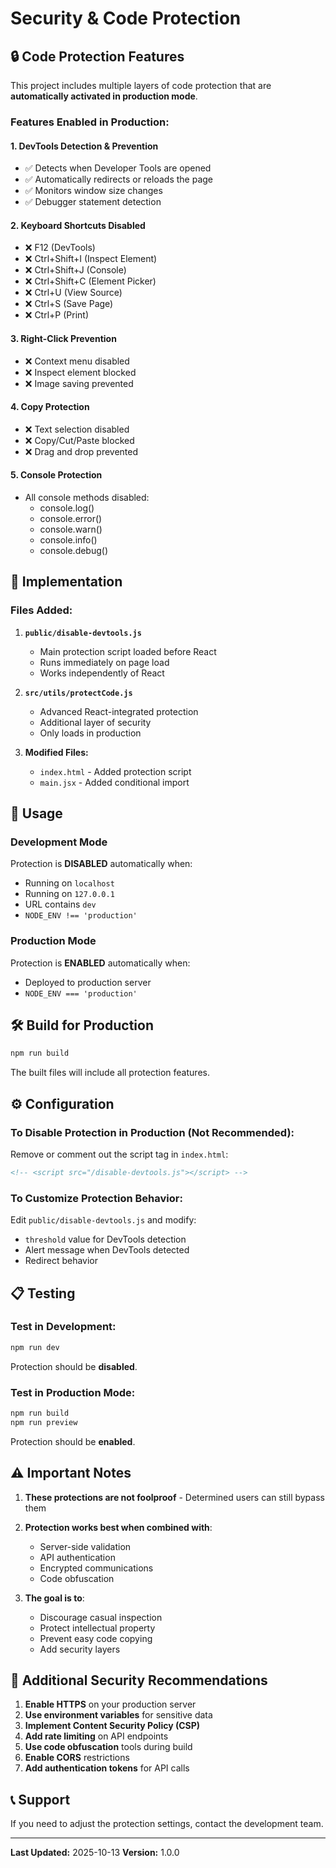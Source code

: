 # Security & Code Protection

## 🔒 Code Protection Features

This project includes multiple layers of code protection that are **automatically activated in production mode**.

### Features Enabled in Production:

#### 1. **DevTools Detection & Prevention**
- ✅ Detects when Developer Tools are opened
- ✅ Automatically redirects or reloads the page
- ✅ Monitors window size changes
- ✅ Debugger statement detection

#### 2. **Keyboard Shortcuts Disabled**
- ❌ F12 (DevTools)
- ❌ Ctrl+Shift+I (Inspect Element)
- ❌ Ctrl+Shift+J (Console)
- ❌ Ctrl+Shift+C (Element Picker)
- ❌ Ctrl+U (View Source)
- ❌ Ctrl+S (Save Page)
- ❌ Ctrl+P (Print)

#### 3. **Right-Click Prevention**
- ❌ Context menu disabled
- ❌ Inspect element blocked
- ❌ Image saving prevented

#### 4. **Copy Protection**
- ❌ Text selection disabled
- ❌ Copy/Cut/Paste blocked
- ❌ Drag and drop prevented

#### 5. **Console Protection**
- All console methods disabled:
  - console.log()
  - console.error()
  - console.warn()
  - console.info()
  - console.debug()

## 📝 Implementation

### Files Added:

1. **`public/disable-devtools.js`**
   - Main protection script loaded before React
   - Runs immediately on page load
   - Works independently of React

2. **`src/utils/protectCode.js`**
   - Advanced React-integrated protection
   - Additional layer of security
   - Only loads in production

3. **Modified Files:**
   - `index.html` - Added protection script
   - `main.jsx` - Added conditional import

## 🚀 Usage

### Development Mode
Protection is **DISABLED** automatically when:
- Running on `localhost`
- Running on `127.0.0.1`
- URL contains `dev`
- `NODE_ENV !== 'production'`

### Production Mode
Protection is **ENABLED** automatically when:
- Deployed to production server
- `NODE_ENV === 'production'`

## 🛠️ Build for Production

```bash
npm run build
```

The built files will include all protection features.

## ⚙️ Configuration

### To Disable Protection in Production (Not Recommended):

Remove or comment out the script tag in `index.html`:
```html
<!-- <script src="/disable-devtools.js"></script> -->
```

### To Customize Protection Behavior:

Edit `public/disable-devtools.js` and modify:
- `threshold` value for DevTools detection
- Alert message when DevTools detected
- Redirect behavior

## 📋 Testing

### Test in Development:
```bash
npm run dev
```
Protection should be **disabled**.

### Test in Production Mode:
```bash
npm run build
npm run preview
```
Protection should be **enabled**.

## ⚠️ Important Notes

1. **These protections are not foolproof** - Determined users can still bypass them
2. **Protection works best when combined with**:
   - Server-side validation
   - API authentication
   - Encrypted communications
   - Code obfuscation

3. **The goal is to**:
   - Discourage casual inspection
   - Protect intellectual property
   - Prevent easy code copying
   - Add security layers

## 🔐 Additional Security Recommendations

1. **Enable HTTPS** on your production server
2. **Use environment variables** for sensitive data
3. **Implement Content Security Policy (CSP)**
4. **Add rate limiting** on API endpoints
5. **Use code obfuscation** tools during build
6. **Enable CORS** restrictions
7. **Add authentication tokens** for API calls

## 📞 Support

If you need to adjust the protection settings, contact the development team.

---

**Last Updated:** 2025-10-13
**Version:** 1.0.0

